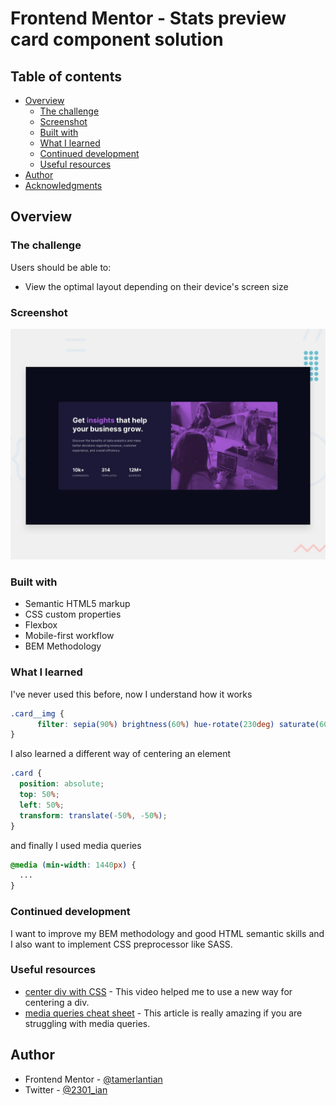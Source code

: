 # Frontend Mentor - Stats preview card component solution

## Table of contents

- [Overview](#overview)
  - [The challenge](#the-challenge)
  - [Screenshot](#screenshot)
  - [Built with](#built-with)
  - [What I learned](#what-i-learned)
  - [Continued development](#continued-development)
  - [Useful resources](#useful-resources)
- [Author](#author)
- [Acknowledgments](#acknowledgments)

## Overview

### The challenge

Users should be able to:

- View the optimal layout depending on their device's screen size

### Screenshot 

![](./design/desktop-preview.jpg)

### Built with

- Semantic HTML5 markup
- CSS custom properties
- Flexbox
- Mobile-first workflow
- BEM Methodology

### What I learned

I've never used this before, now I understand how it works

```css
.card__img {
      filter: sepia(90%) brightness(60%) hue-rotate(230deg) saturate(600%) contrast(100%) invert(5%) opacity(50%);
}
```

I also learned a different way of centering an element 

```css
.card {
  position: absolute;
  top: 50%;
  left: 50%;
  transform: translate(-50%, -50%);
}
```
and finally I used media queries

```css
@media (min-width: 1440px) {
  ...
}
```

### Continued development

I want to improve my BEM methodology and good HTML semantic skills and I also want to implement CSS preprocessor like SASS.

### Useful resources

- [center div with CSS](https://www.youtube.com/watch?v=mVYgtzDLZfY) - This video helped me to use a new way for centering a div.
- [media queries cheat sheet](https://medium.com/@sawanrathod/css3-media-query-cheat-sheet-1fab77ea3cb8) - This article is really amazing if you are struggling with media queries.

## Author

- Frontend Mentor - [@tamerlantian](https://www.frontendmentor.io/profile/tamerlantian)
- Twitter - [@2301_ian](https://twitter.com/2301_ian)
